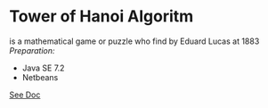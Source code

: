 # Tower of Hanoi Algoritm
is a mathematical game or puzzle who find by Eduard Lucas at 1883<br/>
<i>Preparation:</i>
<ul>
  <li>Java SE 7.2</li>
  <li>Netbeans</li>
</ul>
<a href="https://www.geeksforgeeks.org/c-program-for-tower-of-hanoi/">See Doc</a>
